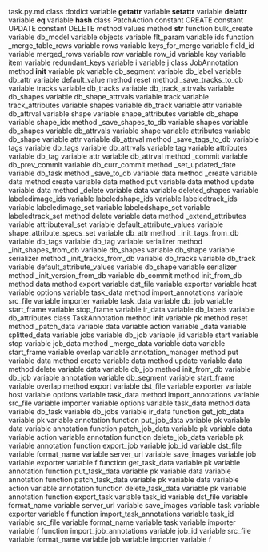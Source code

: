task.py.md
class dotdict
	variable __getattr__
	variable __setattr__
	variable __delattr__
	variable __eq__
	variable __hash__
class PatchAction
	constant CREATE
	constant UPDATE
	constant DELETE
	method values
	method __str__
function bulk_create
	variable db_model
	variable objects
	variable flt_param
	variable ids
function _merge_table_rows
	variable rows
	variable keys_for_merge
	variable field_id
	variable merged_rows
	variable row
	variable row_id
	variable key
	variable item
	variable redundant_keys
	variable i
	variable j
class JobAnnotation
	method __init__
		variable pk
		variable db_segment
		variable db_label
		variable db_attr
		variable default_value
	method reset
	method _save_tracks_to_db
		variable tracks
		variable db_tracks
		variable db_track_attrvals
		variable db_shapes
		variable db_shape_attrvals
		variable track
		variable track_attributes
		variable shapes
		variable db_track
		variable attr
		variable db_attrval
		variable shape
		variable shape_attributes
		variable db_shape
		variable shape_idx
	method _save_shapes_to_db
		variable shapes
		variable db_shapes
		variable db_attrvals
		variable shape
		variable attributes
		variable db_shape
		variable attr
		variable db_attrval
	method _save_tags_to_db
		variable tags
		variable db_tags
		variable db_attrvals
		variable tag
		variable attributes
		variable db_tag
		variable attr
		variable db_attrval
	method _commit
		variable db_prev_commit
		variable db_curr_commit
	method _set_updated_date
		variable db_task
	method _save_to_db
		variable data
	method _create
		variable data
	method create
		variable data
	method put
		variable data
	method update
		variable data
	method _delete
		variable data
		variable deleted_shapes
		variable labeledimage_ids
		variable labeledshape_ids
		variable labeledtrack_ids
		variable labeledimage_set
		variable labeledshape_set
		variable labeledtrack_set
	method delete
		variable data
	method _extend_attributes
		variable attributeval_set
		variable default_attribute_values
		variable shape_attribute_specs_set
		variable db_attr
	method _init_tags_from_db
		variable db_tags
		variable db_tag
		variable serializer
	method _init_shapes_from_db
		variable db_shapes
		variable db_shape
		variable serializer
	method _init_tracks_from_db
		variable db_tracks
		variable db_track
		variable default_attribute_values
		variable db_shape
		variable serializer
	method _init_version_from_db
		variable db_commit
	method init_from_db
	method data
	method export
		variable dst_file
		variable exporter
		variable host
		variable options
		variable task_data
	method import_annotations
		variable src_file
		variable importer
		variable task_data
	variable db_job
	variable start_frame
	variable stop_frame
	variable ir_data
	variable db_labels
	variable db_attributes
class TaskAnnotation
	method __init__
		variable pk
	method reset
	method _patch_data
		variable data
		variable action
		variable _data
		variable splitted_data
		variable jobs
		variable db_job
		variable jid
		variable start
		variable stop
		variable job_data
	method _merge_data
		variable data
		variable start_frame
		variable overlap
		variable annotation_manager
	method put
		variable data
	method create
		variable data
	method update
		variable data
	method delete
		variable data
		variable db_job
	method init_from_db
		variable db_job
		variable annotation
		variable db_segment
		variable start_frame
		variable overlap
	method export
		variable dst_file
		variable exporter
		variable host
		variable options
		variable task_data
	method import_annotations
		variable src_file
		variable importer
		variable options
		variable task_data
	method data
	variable db_task
	variable db_jobs
	variable ir_data
function get_job_data
	variable pk
	variable annotation
function put_job_data
	variable pk
	variable data
	variable annotation
function patch_job_data
	variable pk
	variable data
	variable action
	variable annotation
function delete_job_data
	variable pk
	variable annotation
function export_job
	variable job_id
	variable dst_file
	variable format_name
	variable server_url
	variable save_images
	variable job
	variable exporter
	variable f
function get_task_data
	variable pk
	variable annotation
function put_task_data
	variable pk
	variable data
	variable annotation
function patch_task_data
	variable pk
	variable data
	variable action
	variable annotation
function delete_task_data
	variable pk
	variable annotation
function export_task
	variable task_id
	variable dst_file
	variable format_name
	variable server_url
	variable save_images
	variable task
	variable exporter
	variable f
function import_task_annotations
	variable task_id
	variable src_file
	variable format_name
	variable task
	variable importer
	variable f
function import_job_annotations
	variable job_id
	variable src_file
	variable format_name
	variable job
	variable importer
	variable f
